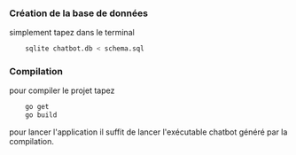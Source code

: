 ### Création de la base de données ###

simplement tapez dans le terminal
```sh
	sqlite chatbot.db < schema.sql
```

### Compilation ###
pour compiler le projet tapez
```sh
	go get
	go build
```

pour lancer l'application il suffit de lancer l'exécutable chatbot généré par la compilation.
